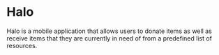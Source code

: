 # Halo
Halo is a mobile application that allows users to donate items as well as receive items that they are currently in need of from a predefined list of resources.

